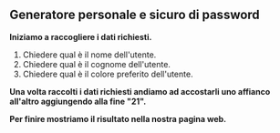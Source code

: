## Generatore personale e sicuro di password

**Iniziamo a raccogliere i dati richiesti.**

1. Chiedere qual è il nome dell'utente.
2. Chiedere qual è il cognome dell'utente.
3. Chiedere qual è il colore preferito dell'utente.

**Una volta raccolti i dati richiesti andiamo ad accostarli uno affianco all'altro aggiungendo alla fine "21".**

**Per finire mostriamo il risultato nella nostra pagina web.**